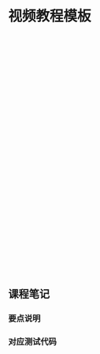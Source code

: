 # 视频教程模板
<script type="text/javascript" src="/Js/Ckplayer/ckplayer.js"></script>
<div class="video" style="width: 50rem;height: 30rem;"></div>
<script type="text/javascript">
    var videoObject = {
    		container: '.video',
    		variable: 'player',
    		video:'http://img.ksbbs.com/asset/Mon_1703/05cacb4e02f9d9e.mp4'
    	};
    var player=new ckplayer(videoObject);
</script>

## 课程笔记
### 要点说明
### 对应测试代码
